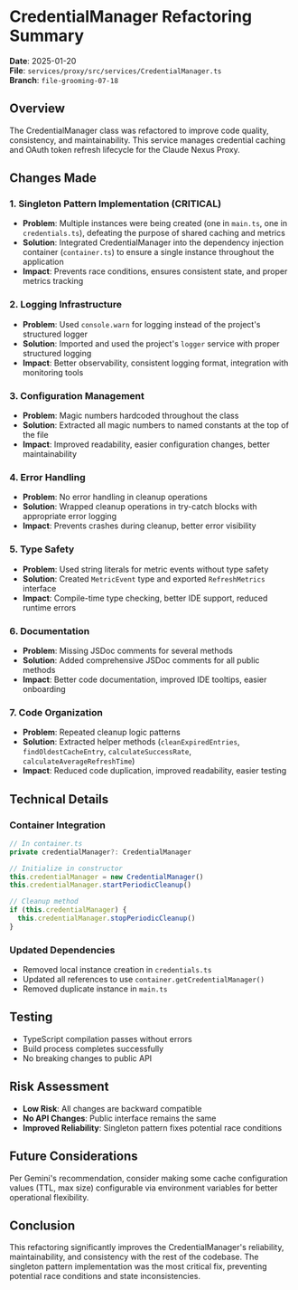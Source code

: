 # CredentialManager Refactoring Summary

**Date**: 2025-01-20  
**File**: `services/proxy/src/services/CredentialManager.ts`  
**Branch**: `file-grooming-07-18`

## Overview

The CredentialManager class was refactored to improve code quality, consistency, and maintainability. This service manages credential caching and OAuth token refresh lifecycle for the Claude Nexus Proxy.

## Changes Made

### 1. **Singleton Pattern Implementation** (CRITICAL)

- **Problem**: Multiple instances were being created (one in `main.ts`, one in `credentials.ts`), defeating the purpose of shared caching and metrics
- **Solution**: Integrated CredentialManager into the dependency injection container (`container.ts`) to ensure a single instance throughout the application
- **Impact**: Prevents race conditions, ensures consistent state, and proper metrics tracking

### 2. **Logging Infrastructure**

- **Problem**: Used `console.warn` for logging instead of the project's structured logger
- **Solution**: Imported and used the project's `logger` service with proper structured logging
- **Impact**: Better observability, consistent logging format, integration with monitoring tools

### 3. **Configuration Management**

- **Problem**: Magic numbers hardcoded throughout the class
- **Solution**: Extracted all magic numbers to named constants at the top of the file
- **Impact**: Improved readability, easier configuration changes, better maintainability

### 4. **Error Handling**

- **Problem**: No error handling in cleanup operations
- **Solution**: Wrapped cleanup operations in try-catch blocks with appropriate error logging
- **Impact**: Prevents crashes during cleanup, better error visibility

### 5. **Type Safety**

- **Problem**: Used string literals for metric events without type safety
- **Solution**: Created `MetricEvent` type and exported `RefreshMetrics` interface
- **Impact**: Compile-time type checking, better IDE support, reduced runtime errors

### 6. **Documentation**

- **Problem**: Missing JSDoc comments for several methods
- **Solution**: Added comprehensive JSDoc comments for all public methods
- **Impact**: Better code documentation, improved IDE tooltips, easier onboarding

### 7. **Code Organization**

- **Problem**: Repeated cleanup logic patterns
- **Solution**: Extracted helper methods (`cleanExpiredEntries`, `findOldestCacheEntry`, `calculateSuccessRate`, `calculateAverageRefreshTime`)
- **Impact**: Reduced code duplication, improved readability, easier testing

## Technical Details

### Container Integration

```typescript
// In container.ts
private credentialManager?: CredentialManager

// Initialize in constructor
this.credentialManager = new CredentialManager()
this.credentialManager.startPeriodicCleanup()

// Cleanup method
if (this.credentialManager) {
  this.credentialManager.stopPeriodicCleanup()
}
```

### Updated Dependencies

- Removed local instance creation in `credentials.ts`
- Updated all references to use `container.getCredentialManager()`
- Removed duplicate instance in `main.ts`

## Testing

- TypeScript compilation passes without errors
- Build process completes successfully
- No breaking changes to public API

## Risk Assessment

- **Low Risk**: All changes are backward compatible
- **No API Changes**: Public interface remains the same
- **Improved Reliability**: Singleton pattern fixes potential race conditions

## Future Considerations

Per Gemini's recommendation, consider making some cache configuration values (TTL, max size) configurable via environment variables for better operational flexibility.

## Conclusion

This refactoring significantly improves the CredentialManager's reliability, maintainability, and consistency with the rest of the codebase. The singleton pattern implementation was the most critical fix, preventing potential race conditions and state inconsistencies.
